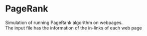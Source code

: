 PageRank
========
Simulation of running PageRank algorithm on webpages.<br/>
The input file has the information of the in-links of each web page
